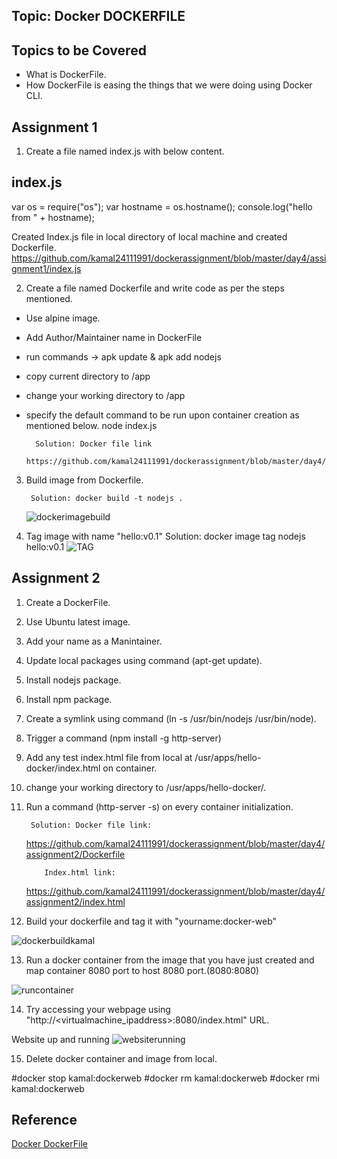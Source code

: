 ## Topic: Docker DOCKERFILE

Topics to be Covered
------------------------
* What is DockerFile.
* How DockerFile is easing the things that we were doing using Docker CLI.

Assignment 1
-------------------
1. Create a file named index.js with below content.

index.js
----------------
var os = require("os");
var hostname = os.hostname();
console.log("hello from " + hostname);

Created Index.js file in local directory of local machine and created Dockerfile.
https://github.com/kamal24111991/dockerassignment/blob/master/day4/assignment1/index.js


2. Create a file named Dockerfile and write code as per the steps mentioned.

* Use alpine image.
* Add Author/Maintainer name in DockerFile
* run commands -> apk update & apk add nodejs
* copy current directory to /app
* change your working directory to /app
* specify the default command to be run upon container creation as mentioned below.
	node index.js

        Solution: Docker file link 
	      https://github.com/kamal24111991/dockerassignment/blob/master/day4/assignment1/Dockerfile
	
	
3. Build image from Dockerfile.

        Solution: docker build -t nodejs .
     ![dockerimagebuild](https://github.com/kamal24111991/dockerassignment/blob/master/day4/media/dockerimagebuild.png)

4. Tag image with name "hello:v0.1"
        Solution: docker image tag nodejs hello:v0.1
	![TAG](https://github.com/kamal24111991/dockerassignment/blob/master/day4/media/TAG.png)
	  
Assignment 2
-----------------------
1. Create a DockerFile.

2. Use Ubuntu latest image.
3. Add your name as a Manintainer.
4. Update local packages using command (apt-get update).
5. Install nodejs package.
6. Install npm package.
7. Create a symlink using command (ln -s /usr/bin/nodejs /usr/bin/node).
8. Trigger a command (npm install -g http-server)
9. Add any test index.html file from local at /usr/apps/hello-docker/index.html on container.
10. change your working directory to /usr/apps/hello-docker/.
11. Run a command (http-server -s) on every container initialization.

         Solution: Docker file link:
	 https://github.com/kamal24111991/dockerassignment/blob/master/day4/assignment2/Dockerfile
	           
		    Index.html link:

       https://github.com/kamal24111991/dockerassignment/blob/master/day4/assignment2/index.html
		  

12. Build your dockerfile and tag it with "yourname:docker-web"

![dockerbuildkamal](https://github.com/kamal24111991/dockerassignment/blob/master/day4/media2/dockerbuildkamal.png)

13. Run a docker container from the image that you have just created and map container 8080 port to host 8080 port.(8080:8080)

![runcontainer](https://github.com/kamal24111991/dockerassignment/blob/master/day4/media2/runcontainer.png)

14. Try accessing your webpage using "http://<virtualmachine_ipaddress>:8080/index.html" URL.

Website up and running
![websiterunning](https://github.com/kamal24111991/dockerassignment/blob/master/day4/media2/websiterunning.png)

15. Delete docker container and image from local.

#docker stop kamal:dockerweb
#docker rm kamal:dockerweb
#docker rmi kamal:dockerweb


Reference
-----------------
[Docker DockerFile](https://docs.docker.com/engine/reference/builder/)
